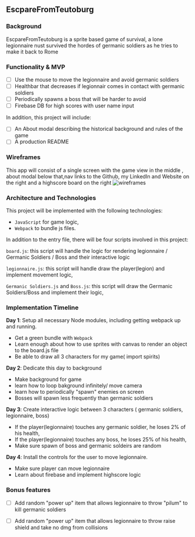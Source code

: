 ## EscpareFromTeutoburg

### Background

EscpareFromTeutoburg is a sprite based game of survival, a lone legionnaire nust survived the hordes of germanic soldiers as he tries to make it back to Rome


### Functionality & MVP  

- [ ] Use the mouse to move the legionnaire and avoid germanic soldiers
- [ ] Healthbar that decreases if legionnair comes in contact with germanic soldiers
- [ ] Periodically spawns a boss that will be harder to avoid
- [ ] Firebase DB for high scores with user name input

In addition, this project will include:

- [ ] An About modal describing the historical background and rules of the game
- [ ] A production README

### Wireframes

This app will consist of a single screen with the game view in the middle , about modal below that,nav links to the Github, my LinkedIn and Website on the right and a highscore board on the right 
![wireframes](https://wireframe.cc/cmnz1M)

### Architecture and Technologies

This project will be implemented with the following technologies:

- `JavaScript` for game logic,
- `Webpack` to bundle js files.

In addition to the entry file, there will be four scripts involved in this project:

`board.js`: this script will handle the logic for rendering legionnaire / Germanic Soldiers / Boss and their interactive logic

`legionnaire.js`: this script will handle draw the player(legion) and implement movement logic,

`Germanic Soldiers.js` and `Boss.js`: this script will draw the Germanic Soldiers/Boss and implement their logic,

### Implementation Timeline

**Day 1**: Setup all necessary Node modules, including getting webpack up and running.

- Get a green bundle with `Webpack`
- Learn enough about how to use sprites with canvas to render an object to the board.js file
- Be able to draw all 3 characters for my game( import spirits)

**Day 2**: Dedicate this day to background

- Make background for game
- learn how to loop bakground infinitely/ move camera
- learn how to periodically "spawn" enemies on screen 
- Bosses will spawn less frequently than germanic soldiers

**Day 3**: Create interactive logic between 3 characters ( germanic soldiers, legionnaire, boss)
- If the player(legionnaire) touches any germanic soldier, he loses 2% of his health, 
- If the player(legionnaire) touches any boss, he loses 25% of his health, 
- Make sure spawn of boss and germanic soldeirs are random

**Day 4**: Install the controls for the user to move legionnaire.
- Make sure player can move legionnaire
- Learn about firebase and implement highscore logic

### Bonus features


- [ ] Add random "power up" item that allows legionnaire to throw "pilum" to kill germanic soldiers
- [ ] Add random "power up" item that allows legionnaire to throw raise shield and take no dmg from collisions


